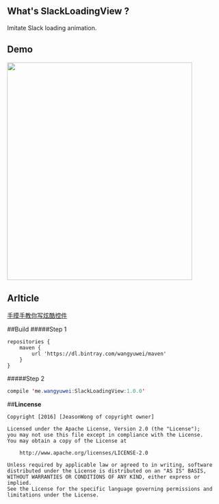 ## What's SlackLoadingView ?
Imitate Slack loading animation.

## Demo
<img src="http://i2.piimg.com/1070/0a3bbeb7b73c6f87.gif" width = "432" height = "507.6" align=center />

## Arlticle
[手摸手教你写炫酷控件](http://www.wangyuwei.me/2016/08/14/%E6%89%8B%E6%91%B8%E6%89%8B%E6%95%99%E4%BD%A0%E5%86%99Slack%E7%9A%84Loading%E5%8A%A8%E7%94%BB/)

##Build
#####Step 1 
```build
repositories {
    maven {
        url 'https://dl.bintray.com/wangyuwei/maven'
    }
}
```
#####Step 2
```java
compile 'me.wangyuwei:SlackLoadingView:1.0.0'
```

##**Lincense**

```lincense
Copyright [2016] [JeasonWong of copyright owner]

Licensed under the Apache License, Version 2.0 (the "License");
you may not use this file except in compliance with the License.
You may obtain a copy of the License at

    http://www.apache.org/licenses/LICENSE-2.0

Unless required by applicable law or agreed to in writing, software
distributed under the License is distributed on an "AS IS" BASIS,
WITHOUT WARRANTIES OR CONDITIONS OF ANY KIND, either express or implied.
See the License for the specific language governing permissions and
limitations under the License.
```


